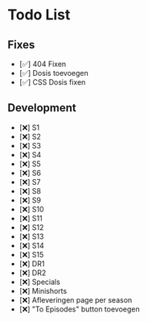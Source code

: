 # Todo List

## Fixes
- [✅] 404 Fixen
- [✅] Dosis toevoegen
- [✅] CSS Dosis fixen

## Development
- [❌] S1
- [❌] S2
- [❌] S3
- [❌] S4
- [❌] S5
- [❌] S6
- [❌] S7
- [❌] S8
- [❌] S9
- [❌] S10
- [❌] S11
- [❌] S12
- [❌] S13
- [❌] S14
- [❌] S15
- [❌] DR1
- [❌] DR2
- [❌] Specials
- [❌] Minishorts
- [❌] Afleveringen page per season
- [❌] "To Episodes" button toevoegen
